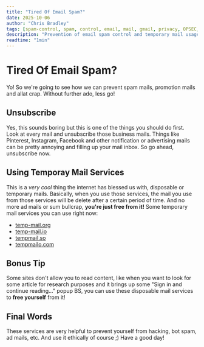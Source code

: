 ```yaml
---
title: "Tired Of Email Spam?"
date: 2025-10-06
author: "Chris Bradley"
tags: [spam-control, spam, control, email, mail, gmail, privacy, OPSEC, temp, temporary]
description: "Prevention of email spam control and temporary mail usage."
readtime: "1min"
---
```


# Tired Of Email Spam?
Yo! So we're going to see how we can prevent spam mails, promotion mails and allat crap. Without further ado, less go!

## Unsubscribe
Yes, this sounds boring but this is one of the things you should do first. Look at every mail and unsubscribe those business mails. Things like Pinterest, Instagram, Facebook and other notification or advertising mails can be pretty annoying and filling up your mail inbox. So go ahead, unsubscribe now.

## Using Temporay Mail Services
This is a *very cool* thing the internet has blessed us with, disposable or temporary mails. Basically, when you use those services, the mail you use from those services will be delete after a certain period of time. And no more ad mails or sum bullcrap, **you're just free from it!**
Some temporary mail services you can use right now:

 - [temp-mail.org](https://temp-mail.org/)
 - [temp-mail.io](https://temp-mail.io/)
 - [tempmail.so](https://tempmail.so/)
 - [tempmailo.com](https://tempmailo.com/)

## Bonus Tip
Some sites don't allow you to read content, like when you want to look for some article for research purposes and it brings up some "Sign in and continue reading..." popup BS, you can use these disposable mail services to **free yourself** from it!

## Final Words
These services are very helpful to prevent yourself from hacking, bot spam, ad mails, etc. And use it ethically of course ;)
Have a good day!
